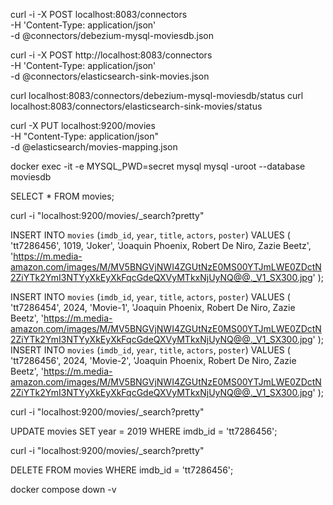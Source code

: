 curl -i -X POST localhost:8083/connectors \
 -H 'Content-Type: application/json' \
 -d @connectors/debezium-mysql-moviesdb.json

curl -i -X POST http://localhost:8083/connectors \
 -H 'Content-Type: application/json' \
 -d @connectors/elasticsearch-sink-movies.json

curl localhost:8083/connectors/debezium-mysql-moviesdb/status
curl localhost:8083/connectors/elasticsearch-sink-movies/status

curl -X PUT localhost:9200/movies \
 -H "Content-Type: application/json" \
 -d @elasticsearch/movies-mapping.json

docker exec -it -e MYSQL_PWD=secret mysql mysql -uroot --database moviesdb

SELECT \* FROM movies;

curl -i "localhost:9200/movies/\_search?pretty"

INSERT INTO `movies` (`imdb_id`, `year`, `title`, `actors`, `poster`)
VALUES (
'tt7286456',
1019,
'Joker',
'Joaquin Phoenix, Robert De Niro, Zazie Beetz',
'https://m.media-amazon.com/images/M/MV5BNGVjNWI4ZGUtNzE0MS00YTJmLWE0ZDctN2ZiYTk2YmI3NTYyXkEyXkFqcGdeQXVyMTkxNjUyNQ@@._V1_SX300.jpg'
);

INSERT INTO `movies` (`imdb_id`, `year`, `title`, `actors`, `poster`)
VALUES (
'tt7286454',
2024,
'Movie-1',
'Joaquin Phoenix, Robert De Niro, Zazie Beetz',
'https://m.media-amazon.com/images/M/MV5BNGVjNWI4ZGUtNzE0MS00YTJmLWE0ZDctN2ZiYTk2YmI3NTYyXkEyXkFqcGdeQXVyMTkxNjUyNQ@@._V1_SX300.jpg'
);
INSERT INTO `movies` (`imdb_id`, `year`, `title`, `actors`, `poster`)
VALUES (
'tt7286456',
2024,
'Movie-2',
'Joaquin Phoenix, Robert De Niro, Zazie Beetz',
'https://m.media-amazon.com/images/M/MV5BNGVjNWI4ZGUtNzE0MS00YTJmLWE0ZDctN2ZiYTk2YmI3NTYyXkEyXkFqcGdeQXVyMTkxNjUyNQ@@._V1_SX300.jpg'
);

curl -i "localhost:9200/movies/\_search?pretty"

UPDATE movies SET year = 2019 WHERE imdb_id = 'tt7286456';

curl -i "localhost:9200/movies/\_search?pretty"

DELETE FROM movies WHERE imdb_id = 'tt7286456';

docker compose down -v
